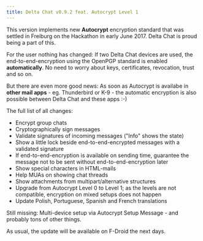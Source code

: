 ```yaml
---
title: Delta Chat v0.9.2 feat. Autocrypt Level 1
---
```


This version implements new **Autocrypt** encryption standard that was settled in Freiburg on the Hackathon in early June 2017. 
Delta Chat is proud being a part of this.

For the user nothing has changed: If two Delta Chat devices are used, the end-to-end-encryption using the OpenPGP standard is enabled **automatically**.
No need to worry about keys, certificates, revocation, trust and so on.

But there are even more good news: As soon as Autocrypt is availabe in **other mail apps** - eg. Thunderbird or K-9 - the automatic encryption is also possible between Delta Chat and these apps :-)

The full list of all changes:

* Encrypt group chats
* Cryptographically sign messages
* Validate signatures of incoming messages ("Info" shows the state)
* Show a little lock beside end-to-end-encrypted messages with a validated signature
* If end-to-end-encryption is available on sending time, guarantee the message not to be sent without end-to-end-encryption later
* Show special characters in HTML-mails
* Help MUAs on showing chat threads
* Show attachments from multipart/alternative structures
* Upgrade from Autocrypt Level 0 to Level 1; as the levels are not compatible, encryption on mixed setups does not happen
* Update Polish, Portuguese, Spanish and French translations

Still missing: Multi-device setup via Autocrypt Setup Message - and probably tons of other things.

As usual, the update will be available on F-Droid the next days.

